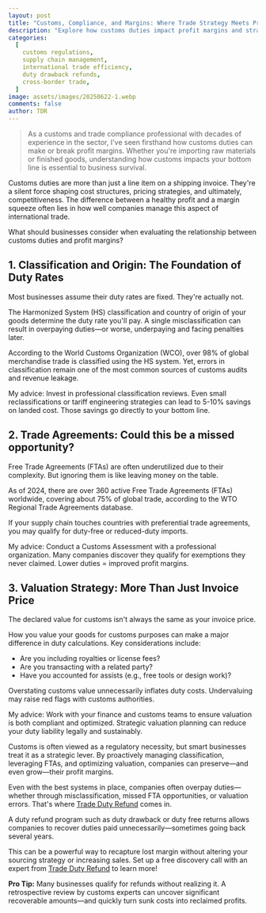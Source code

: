 ```yaml
---
layout: post
title: "Customs, Compliance, and Margins: Where Trade Strategy Meets Profitability"
description: "Explore how customs duties impact profit margins and strategies to optimize trade compliance for better profitability."
categories:
  [
    customs regulations,
    supply chain management,
    international trade efficiency,
    duty drawback refunds,
    cross-border trade,
  ]
image: assets/images/20250622-1.webp
comments: false
author: TDR
---
```


> As a customs and trade compliance professional with decades of experience in the sector, I've seen firsthand how customs duties can make or break profit margins. Whether you're importing raw materials or finished goods, understanding how customs impacts your bottom line is essential to business survival.

Customs duties are more than just a line item on a shipping invoice. They're a silent force shaping cost structures, pricing strategies, and ultimately, competitiveness. The difference between a healthy profit and a margin squeeze often lies in how well companies manage this aspect of international trade.

What should businesses consider when evaluating the relationship between customs duties and profit margins?

## 1. Classification and Origin: The Foundation of Duty Rates

Most businesses assume their duty rates are fixed. They're actually not.

The Harmonized System (HS) classification and country of origin of your goods determine the duty rate you'll pay. A single misclassification can result in overpaying duties—or worse, underpaying and facing penalties later.

According to the World Customs Organization (WCO), over 98% of global merchandise trade is classified using the HS system. Yet, errors in classification remain one of the most common sources of customs audits and revenue leakage.

My advice: Invest in professional classification reviews. Even small reclassifications or tariff engineering strategies can lead to 5-10% savings on landed cost. Those savings go directly to your bottom line.

## 2. Trade Agreements: Could this be a missed opportunity?

Free Trade Agreements (FTAs) are often underutilized due to their complexity. But ignoring them is like leaving money on the table.

As of 2024, there are over 360 active Free Trade Agreements (FTAs) worldwide, covering about 75% of global trade, according to the WTO Regional Trade Agreements database.

If your supply chain touches countries with preferential trade agreements, you may qualify for duty-free or reduced-duty imports.

My advice: Conduct a Customs Assessment with a professional organization. Many companies discover they qualify for exemptions they never claimed. Lower duties = improved profit margins.

## 3. Valuation Strategy: More Than Just Invoice Price

The declared value for customs isn't always the same as your invoice price.

How you value your goods for customs purposes can make a major difference in duty calculations. Key considerations include:

- Are you including royalties or license fees?
- Are you transacting with a related party?
- Have you accounted for assists (e.g., free tools or design work)?

Overstating customs value unnecessarily inflates duty costs. Undervaluing may raise red flags with customs authorities.

My advice: Work with your finance and customs teams to ensure valuation is both compliant and optimized. Strategic valuation planning can reduce your duty liability legally and sustainably.

Customs is often viewed as a regulatory necessity, but smart businesses treat it as a strategic lever. By proactively managing classification, leveraging FTAs, and optimizing valuation, companies can preserve—and even grow—their profit margins.

Even with the best systems in place, companies often overpay duties—whether through misclassification, missed FTA opportunities, or valuation errors. That's where [Trade Duty Refund](https://tradedutyrefund.com?utm_source=Blog&utm_medium=Article&utm_campaign=20250622Article) comes in.

A duty refund program such as duty drawback or duty free returns allows companies to recover duties paid unnecessarily—sometimes going back several years.

This can be a powerful way to recapture lost margin without altering your sourcing strategy or increasing sales. Set up a free discovery call with an expert from [Trade Duty Refund](https://tradedutyrefund.com/make-an-appointment.html?utm_source=Blog&utm_medium=Article&utm_campaign=20250622Article) to learn more!

<strong>Pro Tip:</strong> Many businesses qualify for refunds without realizing it. A retrospective review by customs experts can uncover significant recoverable amounts—and quickly turn sunk costs into reclaimed profits.
